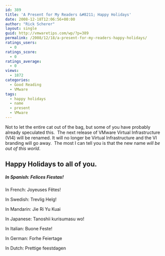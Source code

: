 ```yaml
---
id: 389
title: 'A Present for My Readers &#8211; Happy Holidays'
date: 2008-12-18T12:06:56+00:00
author: "Rick Scherer"
layout: single
guid: http://vmwaretips.com/wp/?p=389
permalink: /2008/12/18/a-present-for-my-readers-happy-holidays/
ratings_users:
  - 0
ratings_score:
  - 0
ratings_average:
  - 0
views:
  - 1872
categories:
  - Good Reading
  - VMware
tags:
  - happy holidays
  - name
  - present
  - VMware
---
```

Not to let the entire cat out of the bag, but some of you have probably already speculated this.  The next release of VMware Virtual Infrastructure (VI4) will be renamed. It will no longer be Virtual Infrastructure and the VI branding will go away.  The most I can tell you is that the new name _will be out of this world_.

## Happy Holidays to all of you.

##### In Spanish: Felices Fiestas!
  
In French: Joyeuses Fêtes!
  
In Swedish: Trevlig Helg!
  
In Mandarin: Jie Ri Yu Kuai
  
In Japanese: Tanoshii kurisumasu wo!
  
In Italian: Buone Feste!
  
In German: Forhe Feiertage
  
In Dutch: Prettige feestdagen